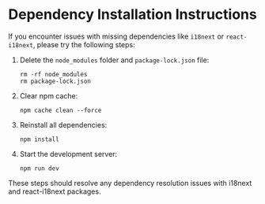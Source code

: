 # Dependency Installation Instructions

If you encounter issues with missing dependencies like `i18next` or `react-i18next`, please try the following steps:

1. Delete the `node_modules` folder and `package-lock.json` file:
   ```
   rm -rf node_modules
   rm package-lock.json
   ```

2. Clear npm cache:
   ```
   npm cache clean --force
   ```

3. Reinstall all dependencies:
   ```
   npm install
   ```

4. Start the development server:
   ```
   npm run dev
   ```

These steps should resolve any dependency resolution issues with i18next and react-i18next packages.
